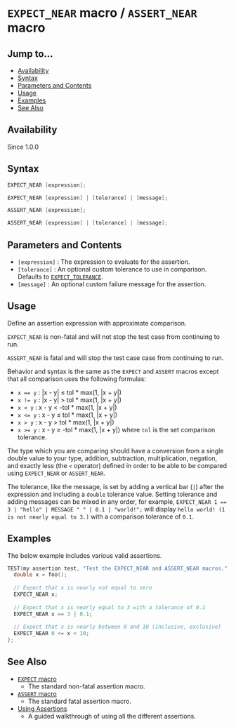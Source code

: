 # `EXPECT_NEAR` macro / `ASSERT_NEAR` macro

## Jump to...
- [Availability](#Availability)
- [Syntax](#Syntax)
- [Parameters and Contents](#Parameters-and-Contents)
- [Usage](#Usage)
- [Examples](#Examples)
- [See Also](#See-Also)

## Availability
Since 1.0.0

## Syntax
``` C++
EXPECT_NEAR [expression];

EXPECT_NEAR [expression] | [tolerance] | [message];

ASSERT_NEAR [expression];

ASSERT_NEAR [expression] | [tolerance] | [message];
```

## Parameters and Contents

- `[expression]` : The expression to evaluate for the assertion.
- `[tolerance]` : An optional custom tolerance to use in comparison.
  Defaults to [`EXPECT_TOLERANCE`](../Macros/EXPECT_TOLERANCE.md).
- `[message]` : An optional custom failure message for the assertion.

## Usage

Define an assertion expression with approximate comparison.

`EXPECT_NEAR` is non-fatal and will not stop the test case from continuing to
run.

`ASSERT_NEAR` is fatal and will stop the test case case from continuing to run.

Behavior and syntax is the same as the `EXPECT` and `ASSERT` macros except that
all comparison uses the following formulas:
- `x == y` : |x - y| ≤ tol * max(1, |x + y|)
- `x != y` : |x - y| > tol * max(1, |x + y|)
- `x < y` : x - y < -tol * max(1, |x + y|)
- `x <= y` : x - y ≤ tol * max(1, |x + y|)
- `x > y` : x - y > tol * max(1, |x + y|)
- `x >= y` : x - y ≥ -tol * max(1, |x + y|)
where `tol` is the set comparison tolerance.

The type which you are comparing should have a conversion from a single double
value to your type, addition, subtraction, multiplication, negation, and exactly
less (the `<` operator) defined in order to be able to be compared using
`EXPECT_NEAR` or `ASSERT_NEAR`.

The tolerance, like the message, is set by adding a vertical bar (`|`) after the
expression and including a `double` tolerance value.
Setting tolerance and adding messages can be mixed in any order, for example,
`EXPECT_NEAR 1 == 3 | "hello" | MESSAGE " " | 0.1 | "world!";` will display
`hello world! (1 is not nearly equal to 3.)` with a comparison tolerance
of `0.1`.

## Examples

The below example includes various valid assertions.
``` C++
TEST(my assertion test, "Test the EXPECT_NEAR and ASSERT_NEAR macros.") {
  double x = foo();
  
  // Expect that x is nearly not equal to zero
  EXPECT_NEAR x;
  
  // Expect that x is nearly equal to 3 with a tolerance of 0.1
  EXPECT_NEAR x == 3 | 0.1;
  
  // Expect that x is nearly between 0 and 10 (inclusive, exclusive)
  EXPECT_NEAR 0 <= x < 10;
};
```

## See Also

- [`EXPECT` macro](EXPECT.md)
  - The standard non-fatal assertion macro.
- [`ASSERT` macro](ASSERT.md)
  - The standard fatal assertion macro.
- [Using Assertions](../../Tutorials/Using-Assertions.md)
  - A guided walkthrough of using all the different assertions.
